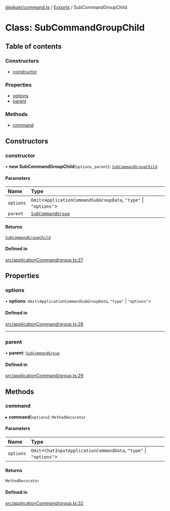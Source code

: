 [@pikokr/command.ts](../README.md) / [Exports](../modules.md) / SubCommandGroupChild

# Class: SubCommandGroupChild

## Table of contents

### Constructors

- [constructor](SubCommandGroupChild.md#constructor)

### Properties

- [options](SubCommandGroupChild.md#options)
- [parent](SubCommandGroupChild.md#parent)

### Methods

- [command](SubCommandGroupChild.md#command)

## Constructors

### constructor

• **new SubCommandGroupChild**(`options`, `parent`): [`SubCommandGroupChild`](SubCommandGroupChild.md)

#### Parameters

| Name | Type |
| :------ | :------ |
| `options` | `Omit`\<`ApplicationCommandSubGroupData`, ``"type"`` \| ``"options"``\> |
| `parent` | [`SubCommandGroup`](SubCommandGroup.md) |

#### Returns

[`SubCommandGroupChild`](SubCommandGroupChild.md)

#### Defined in

[src/applicationCommand/group.ts:27](https://github.com/pikokr/command.ts/blob/7d0f15d/src/applicationCommand/group.ts#L27)

## Properties

### options

• **options**: `Omit`\<`ApplicationCommandSubGroupData`, ``"type"`` \| ``"options"``\>

#### Defined in

[src/applicationCommand/group.ts:28](https://github.com/pikokr/command.ts/blob/7d0f15d/src/applicationCommand/group.ts#L28)

___

### parent

• **parent**: [`SubCommandGroup`](SubCommandGroup.md)

#### Defined in

[src/applicationCommand/group.ts:29](https://github.com/pikokr/command.ts/blob/7d0f15d/src/applicationCommand/group.ts#L29)

## Methods

### command

▸ **command**(`options`): `MethodDecorator`

#### Parameters

| Name | Type |
| :------ | :------ |
| `options` | `Omit`\<`ChatInputApplicationCommandData`, ``"type"`` \| ``"options"``\> |

#### Returns

`MethodDecorator`

#### Defined in

[src/applicationCommand/group.ts:32](https://github.com/pikokr/command.ts/blob/7d0f15d/src/applicationCommand/group.ts#L32)
